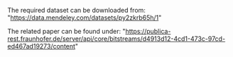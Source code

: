The required dataset can be downloaded from:
"https://data.mendeley.com/datasets/py2zkrb65h/1"

The related paper can be found under:
"https://publica-rest.fraunhofer.de/server/api/core/bitstreams/d4913d12-4cd1-473c-97cd-ed467ad19273/content"
